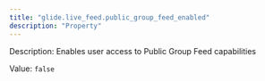 ```yaml
---
title: "glide.live_feed.public_group_feed_enabled"
description: "Property"
---
```


Description: Enables user access to Public Group Feed capabilities

Value: `false`